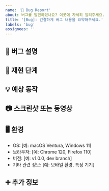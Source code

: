 ```yaml
---
name: '🐛 Bug Report'
about: 버그를 발견하셨나요? 이곳에 자세히 알려주세요.
title: '[Bug]: 간결하게 버그 내용을 요약해주세요.'
labels: 'bug'
assignees: ''
---
```


## 🐛 버그 설명

## 🚨 재현 단계

## 💡 예상 동작

## 📷 스크린샷 또는 동영상

## 🖥️ 환경

- OS: [예: macOS Ventura, Windows 11]
- 브라우저: [예: Chrome 120, Firefox 110]
- 버전: [예: v1.0.0, dev branch]
- 기타 관련 정보: [예: 모바일 환경, 특정 기기]

## ➕ 추가 정보
